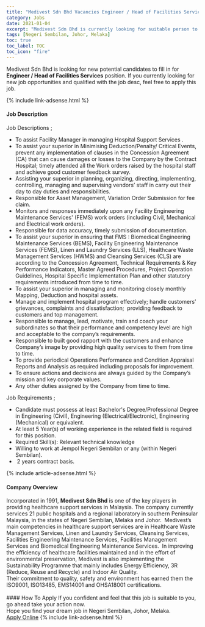 ```yaml
---
title: "Medivest Sdn Bhd Vacancies Engineer / Head of Facilities Services" 
category: Jobs 
date: 2021-01-04 
excerpt: "Medivest Sdn Bhd is currently looking for suitable person to fill in the Engineer / Head of Facilities Services which positioned at Negeri Sembilan, Johor, Melaka" 
tags: [Negeri Sembilan, Johor, Melaka] 
toc: true 
toc_label: TOC 
toc_icon: "fire" 
--- 
```


<p>Medivest Sdn Bhd is looking for new potential candidates to fill in for <b>Engineer / Head of Facilities Services</b> position. If you currently looking for new job opportunities and qualified with the job desc, feel free to apply this job.
</p>{% include link-adsense.html %} 
<div><div><div><h4>Job Description</h4></div></div><div><div><span><div><p>Job Descriptions ;</p><ul><li>To assist Facility Manager in managing Hospital Support Services .</li><li>To assist your superior in Minimising Deduction/Penalty/ Critical Events, prevent any implementation of clauses in the Concession Agreement (CA) that can cause damages or losses to the Company by the Contract Hospital; timely attended all the Work orders raised by the hospital staff and achieve good customer feedback survey.</li><li>Assisting your superior in planning, organizing, directing, implementing, controlling, managing and supervising vendors&#8217; staff in carry out their day to day duties and responsibilities.</li><li>Responsible for Asset Management, Variation Order Submission for fee claim.</li><li>Monitors and responses immediately upon any Facility Engineering Maintenance Services' (FEMS) work orders (including Civil, Mechanical and Electrical work orders).</li><li>Responsible for&#160;data accuracy, timely submission of documentation.</li><li>To assist your superior in ensuring that FMS : Biomedical Engineering Maintenance Services (BEMS), Facility Engineering Maintenance Services (FEMS), Linen and Laundry Services (LLS), Healthcare Waste Management Services (HWMS) and Cleansing Services (CLS) are according to the Concession Agreement, Technical Requirements &amp; Key Performance Indicators, Master Agreed Procedures, Project Operation Guidelines, Hospital Specific Implementation Plan and other statutory requirements introduced from time to time.</li><li>To assist your superior in managing and monitoring closely monthly Mapping, Deduction and hospital assets.</li><li>Manage and implement hospital program effectively; handle customers&#8217; grievances, complaints and dissatisfaction;&#160;&#160;providing feedback to customers and top management.</li><li>Responsible to manage, lead, motivate, train and coach your subordinates so that their performance and competency level are high and acceptable to the company&#8217;s requirements.</li><li>Responsible to built good rapport with the customers and enhance Company&#8217;s image by providing high quality services to them from time to time.</li><li>To provide periodical Operations Performance and Condition Appraisal Reports and Analysis as required including proposals for improvement.</li><li>To ensure actions and decisions are always guided by the Company&#8217;s mission and key corporate values.</li><li>Any other duties assigned by the Company from time to time.</li></ul><p>Job Requirements ;</p><ul><li>Candidate must possess at least Bachelor's Degree/Professional Degree in Engineering (Civil), Engineering (Electrical/Electronic), Engineering (Mechanical) or equivalent.</li><li>At least 5 Year(s) of working experience in the related field is required for this position.</li><li>Required Skill(s): Relevant technical knowledge</li><li>Willing to work at Jempol Negeri Sembilan or any (within Negeri Sembilan).</li><li>&#160;2 years contract basis.</li></ul></div></span></div></div></div> 
{% include article-adsense.html %} 
<div><div><div><h4>Company Overview</h4></div></div><div><div><span><div><div>
<div>Incorporated in 1991, <strong>Medivest Sdn Bhd</strong> is one of the key players in providing healthcare support services in Malaysia. The company currently services 21 public hospitals and a regional laboratory in southern Peninsular Malaysia, in the states of Negeri Sembilan, Melaka and Johor. &#160;Medivest&#8217;s main competencies in healthcare support services are in Healthcare Waste Management Services, Linen and Laundry Services, Cleansing Services, Facilities Engineering Maintenance Services, Facilities Management Services and Biomedical Engineering Maintenance Services. &#160;In improving the efficiency of healthcare facilities maintained and in the effort of environmental preservation, Medivest is also implementing the Sustainability Programme that mainly includes Energy Efficiency, 3R (Reduce, Reuse and Recycle) and Indoor Air Quality.</div>
<div>Their commitment to quality, safety and environment has earned them the ISO9001, ISO13485, EMS14001 and OHSA18001 certifications.<br>
&#160;</div>
</div></div></span></div></div></div> 
#### How To Apply 
If you confident and feel that this job is suitable to you, go ahead take your action now. <br/> 
Hope you find your dream job in Negeri Sembilan, Johor, Melaka. <br/> 
<a href="https://www.jobstreet.com.my/en/job/engineer-head-of-facilities-services-4455295?jobId=jobstreet-my-job-4455295&sectionRank=15&token=0~014f37b6-0e45-4290-983e-01224b8c1d80&fr=SRP%20View%20In%20New%20Ta" class="btn btn--info" target="_blank" rel="nofollow noopenner">Apply Online</a> 
{% include link-adsense.html %} 